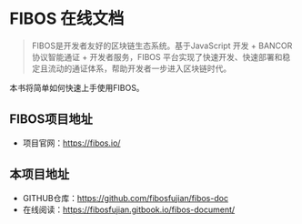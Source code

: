 FIBOS 在线文档
==========

> FIBOS是开发者友好的区块链生态系统。基于JavaScript 开发 + BANCOR 协议智能通证 + 开发者服务，FIBOS 平台实现了快速开发、快速部署和稳定且流动的通证体系，帮助开发者一步进入区块链时代。

本书将简单如何快速上手使用FIBOS。

## FIBOS项目地址

- 项目官网：<https://fibos.io/>

## 本项目地址

- GITHUB仓库：https://github.com/fibosfujian/fibos-doc
- 在线阅读：https://fibosfujian.gitbook.io/fibos-document/
